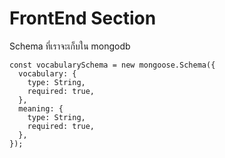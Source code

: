 # FrontEnd Section

Schema ที่เราจะเก็บใน mongodb
```
const vocabularySchema = new mongoose.Schema({
  vocabulary: {
    type: String,
    required: true,
  },
  meaning: {
    type: String,
    required: true,
  },
});
```
